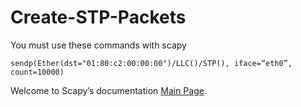 # Create-STP-Packets

You must use these commands with scapy
```
sendp(Ether(dst="01:80:c2:00:00:00")/LLC()/STP(), iface=“eth0”, count=10000)
```

Welcome to Scapy’s documentation  [Main Page](https://scapy.readthedocs.io/en/latest/index.html/).

